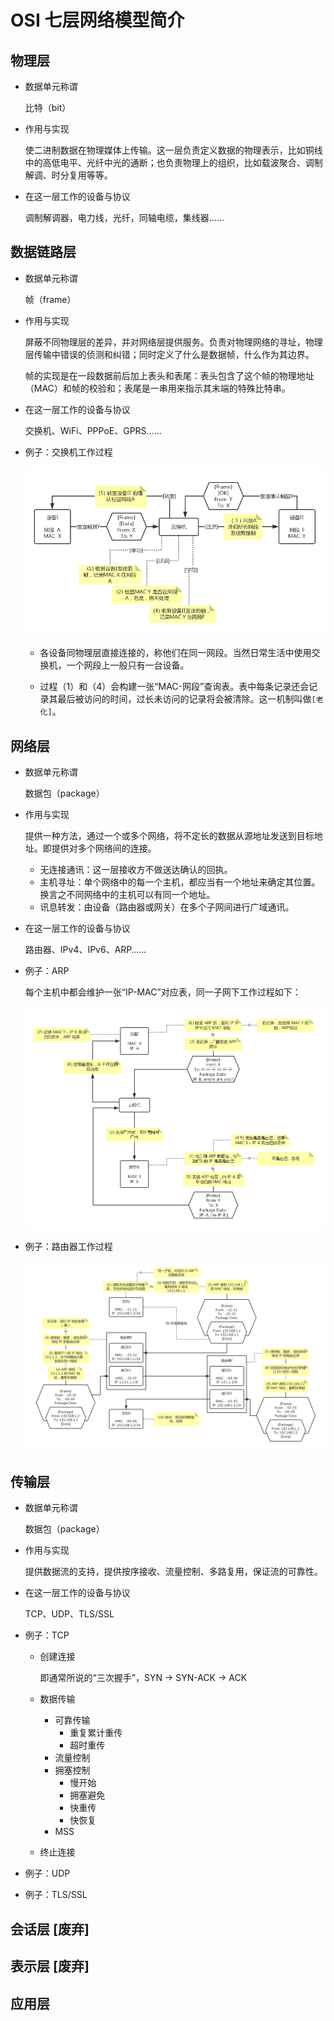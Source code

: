 # OSI 七层网络模型简介

## 物理层

- 数据单元称谓

  比特（bit）

- 作用与实现

  使二进制数据在物理媒体上传输。这一层负责定义数据的物理表示，比如铜线中的高低电平、光纤中光的通断；也负责物理上的组织，比如载波聚合、调制解调、时分复用等等。

- 在这一层工作的设备与协议

  调制解调器，电力线，光纤，同轴电缆，集线器……

## 数据链路层

- 数据单元称谓

  帧（frame）

- 作用与实现

  屏蔽不同物理层的差异，并对网络层提供服务。负责对物理网络的寻址，物理层传输中错误的侦测和纠错；同时定义了什么是数据帧，什么作为其边界。

  帧的实现是在一段数据前后加上表头和表尾：表头包含了这个帧的物理地址（MAC）和帧的校验和；表尾是一串用来指示其末端的特殊比特串。

- 在这一层工作的设备与协议

  交换机、WiFi、PPPoE、GPRS……

- 例子：交换机工作过程

  ![work-flow-switch.png](./static/work-flow-switch.png)

  - 各设备同物理层直接连接的，称他们在同一网段。当然日常生活中使用交换机，一个网段上一般只有一台设备。

  - 过程（1）和（4）会构建一张“MAC-网段”查询表。表中每条记录还会记录其最后被访问的时间，过长未访问的记录将会被清除。这一机制叫做`[老化]`。

## 网络层

- 数据单元称谓

  数据包（package）

- 作用与实现

  提供一种方法，通过一个或多个网络，将不定长的数据从源地址发送到目标地址。即提供对多个网络间的连接。

  - 无连接通讯：这一层接收方不做送达确认的回执。
  - 主机寻址：单个网络中的每一个主机，都应当有一个地址来确定其位置。换言之不同网络中的主机可以有同一个地址。
  - 讯息转发：由设备（路由器或网关）在多个子网间进行广域通讯。

- 在这一层工作的设备与协议

  路由器、IPv4、IPv6、ARP……

- 例子：ARP

  每个主机中都会维护一张“IP-MAC”对应表，同一子网下工作过程如下：

  ![work-flow-arp.png](./static/work-flow-arp.png)

- 例子：路由器工作过程

  ![work-flow-router.png](./static/work-flow-router.png)

## 传输层

- 数据单元称谓

  数据包（package）

- 作用与实现

  提供数据流的支持，提供按序接收、流量控制、多路复用，保证流的可靠性。

- 在这一层工作的设备与协议

  TCP、UDP、TLS/SSL

- 例子：TCP
  - 创建连接

    即通常所说的“三次握手”，SYN -> SYN-ACK -> ACK

  - 数据传输
    - 可靠传输
      - 重复累计重传
      - 超时重传
    - 流量控制
    - 拥塞控制
      - 慢开始
      - 拥塞避免
      - 快重传
      - 快恢复
    - MSS
  - 终止连接

- 例子：UDP

- 例子：TLS/SSL

## 会话层 [废弃]

## 表示层 [废弃]

## 应用层
